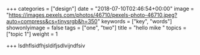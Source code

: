 +++
categories = ["design"]
date = "2018-07-10T02:46:54+00:00"
image = "https://images.pexels.com/photos/46710/pexels-photo-46710.jpeg?auto=compress&cs=tinysrgb&h=350"
keywords = ["key", "words"]
showonlyimage = false
tags = ["one", "two"]
title = "hello mike "
topics = ["topic 1"]
weight = 1

+++
lsdhflsidfhjsldifjsdlvijndfsiv